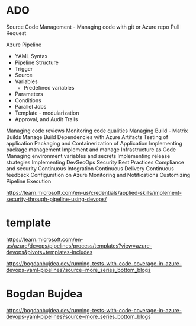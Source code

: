 # ADO

Source Code Management - Managing code with git or Azure repo
Pull Request

Azure Pipeline
  - YAML Syntax
  - Pipeline Structure 
  - Trigger
  - Source
  - Variables
     - Predefined variables
  - Parameters
  - Conditions
  - Parallel Jobs
  - Template - modularization 
  - Approval, and Audit Trails

Managing code reviews
Monitoring code qualities
Managing Build - Matrix Builds
Manage Build Dependencies with Azure Artifacts
Testing of application
Packaging and Containerization of Application
Implementing package  management
Implement and manage Infrastructure as Code
Managing environment variables and secrets 
Implementing release strategies
Implementing DevSecOps 
Security Best Practices
Compliance and security
Continuous Integration
Continuous Delivery
Continuous feedback
Configuration on Azure
Monitoring and Notifications
Customizing Pipeline Execution

https://learn.microsoft.com/en-us/credentials/applied-skills/implement-security-through-pipeline-using-devops/

# template
https://learn.microsoft.com/en-us/azure/devops/pipelines/process/templates?view=azure-devops&pivots=templates-includes



https://bogdanbujdea.dev/running-tests-with-code-coverage-in-azure-devops-yaml-pipelines?source=more_series_bottom_blogs

# Bogdan Bujdea
https://bogdanbujdea.dev/running-tests-with-code-coverage-in-azure-devops-yaml-pipelines?source=more_series_bottom_blogs
